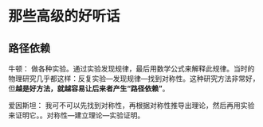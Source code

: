 # 那些高级的好听话

## 路径依赖

牛顿： 做各种实验。通过实验发现规律，最后用数学公式来解释此规律。当时的物理研究几乎都这样：反复实验—发现规律—找到对称性。这种研究方法非常好，但**越是好方法，就越容易让后来者产生“路径依赖”**。

爱因斯坦： 我可不可以先找到对称性，再根据对称性推导出理论，然后再用实验来证明它。。对称性—建立理论—实验证明。